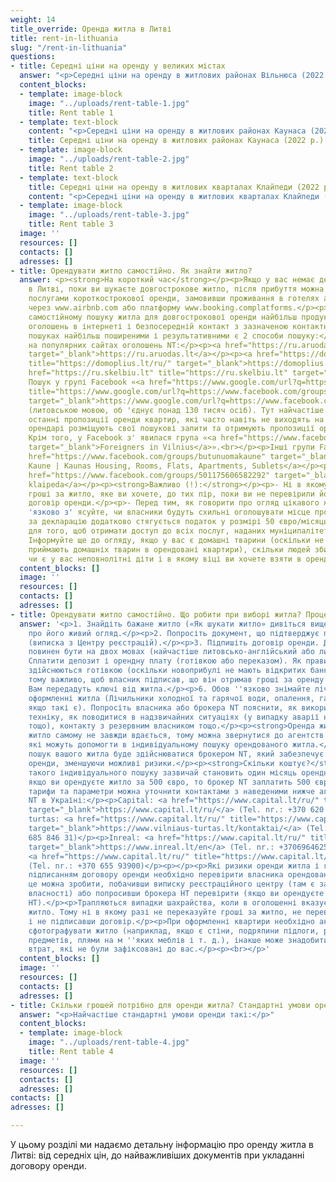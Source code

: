 ```yaml
---
weight: 14
title_override: Оренда житла в Литві
title: rent-in-lithuania
slug: "/rent-in-lithuania"
questions:
- title: Середні ціни на оренду у великих містах
  answer: "<p>Середні ціни на оренду в житлових районах Вільнюса (2022 р. до н.е.).</p>"
  content_blocks:
  - template: image-block
    image: "../uploads/rent-table-1.jpg"
    title: Rent table 1
  - template: text-block
    content: "<p>Середні ціни на оренду в житлових районах Каунаса (2022 р.).</p>"
    title: Середні ціни на оренду в житлових районах Каунаса (2022 р.).
  - template: image-block
    image: "../uploads/rent-table-2.jpg"
    title: Rent table 2
  - template: text-block
    title: Середні ціни на оренду в житлових кварталах Клайпеди (2022 р.).
    content: "<p>Середні ціни на оренду в житлових кварталах Клайпеди (2022 р.).</p>"
  - template: image-block
    image: "../uploads/rent-table-3.jpg"
    title: Rent table 3
  image: ''
  resources: []
  contacts: []
  adresses: []
- title: Орендувати житло самостійно. Як знайти житло?
  answer: <p><strong>На короткий час</strong></p><p>Якщо у вас немає де зупинитися
    в Литві, поки ви шукаєте довгострокове житло, після прибуття можна скористатися
    послугами короткострокової оренди, замовивши проживання в готелях або апартаментах
    через www.airbnb.com або платформу www.booking.complatforms.</p><p><strong>Надовго</strong></p><p>При
    самостійному пошуку житла для довгострокової оренди найбільш продуктивним є пошук
    оголошень в інтернеті і безпосередній контакт з зазначеною контактною особою.</p><p>У
    пошуках найбільш поширеними і результативними є 2 способи пошуку:</p><p>1) Пошук
    на популярних сайтах оголошень NT:</p><p><a href="https://ru.aruodas.lt" title="https://ru.aruodas.lt"
    target="_blank">https://ru.aruodas.lt</a></p><p><a href="https://domoplius.lt/ru/"
    title="https://domoplius.lt/ru/" target="_blank">https://domoplius.lt/ru/</a></p><p><a
    href="https://ru.skelbiu.lt" title="https://ru.skelbiu.lt" target="_blank">https://ru.skelbiu.lt</a></p><p>2)
    Пошук у групі Facebook «<a href="https://www.google.com/url?q=https://www.facebook.com/groups/474634139331294/&amp;sa=D&amp;source=docs&amp;ust=1648811400237652&amp;usg=AOvVaw0jIJdCHhfULUsXpFGLRdeD"
    title="https://www.google.com/url?q=https://www.facebook.com/groups/474634139331294/&amp;sa=D&amp;source=docs&amp;ust=1648811400237652&amp;usg=AOvVaw0jIJdCHhfULUsXpFGLRdeD"
    target="_blank">https://www.google.com/url?q=https://www.facebook.com/groups/474634139331294/&amp;sa=D&amp;source=docs&amp;ust=1648811400237652&amp;usg=AOvVaw0jIJdCHhfULUsXpFGLRdeD</a>»
    (литовською мовою, об 'єднує понад 130 тисяч осіб). Тут найчастіше розміщуються
    останні пропозиції оренди квартир, які часто навіть не виходять на публіку. Часто
    орендарі розміщують свої пошукові запити та отримують пропозиції оренди індивідуально.
    Крім того, у Facebook з' явилася група «<a href="https://www.facebook.com/groups/209733365824002/"
    target="_blank">Foreigners in Vilnius</a>».<br></p><p>Інші групи Facebook:</p><p><strong>Каунас:</strong></p><p><a
    href="https://www.facebook.com/groups/butunuomakaune" target="_blank">Butu nuoma
    Kaune | Kaunas Housing, Rooms, Flats, Apartments, Sublets</a></p><p><strong>Клайпеда:</strong></p><p><a
    href="https://www.facebook.com/groups/501175606582292" target="_blank">Butu nuoma
    klaipeda</a></p><p><strong>Важливо (!):</strong></p><p>- Ні в якому разі не переказуйте
    гроші за житло, яке ви хочете, до тих пір, поки ви не перевірили його і не підписали
    договір оренди.</p><p>- Перед тим, як говорити про огляд цікавого житла, обов
    'язково з' ясуйте, чи власники будуть схильні оголошувати місце проживання (Іноді
    за декларацію додатково стягується податок у розмірі 50 євро/місяць). Це важливо
    для того, щоб отримати доступ до всіх послуг, наданих муніципалітетом.</p><p>-
    Інформуйте ще до огляду, якщо у вас є домашні тварини (оскільки не всі власники
    приймають домашніх тварин в орендовані квартири), скільки людей збираються жити,
    чи є у вас неповнолітні діти і в якому віці ви хочете взяти в оренду.</p><p><br></p>
  content_blocks: []
  image: ''
  resources: []
  contacts: []
  adresses: []
- title: Орендувати житло самостійно. Що робити при виборі житла? Процес оренди.
  answer: '<p>1. Знайдіть бажане житло («Як шукати житло» дивіться вище) і домовтеся
    про його живий огляд.</p><p>2. Попросіть документ, що підтверджує право власності
    (виписка з Центру реєстрацій).</p><p>3. Підпишіть договір оренди. Договір оренди
    повинен бути на двох мовах (найчастіше литовсько-англійський або литовсько-російський).</p><p>4.
    Сплатити депозит і орендну плату (готівкою або переказом). Як правило, перші платежі
    здійснюються готівкою (оскільки новоприбулі не мають відкритих банківських рахунків),
    тому важливо, щоб власник підписав, що він отримав гроші за оренду квартири.</p><p>5.
    Вам передадуть ключі від житла.</p><p>6. Обов ''язково знімайте лічильники при
    оформленні житла (Лічильники холодної та гарячої води, опалення, газу та електроенергії,
    якщо такі є). Попросіть власника або брокера NT пояснити, як використовувати побутову
    техніку, як поводитися в надзвичайних ситуаціях (у випадку аварії на водних мережах
    тощо), контакту з резервним власником тощо.</p><p><strong>Оренда житла через посередників.</strong></p><p>Знайти
    житло самому не завжди вдається, тому можна звернутися до агентств нерухомості,
    які можуть допомогти в індивідуальному пошуку орендованого житла.</p><p>Тоді весь
    пошук вашого житла буде здійснюватися брокером NT, який забезпечує плавний процес
    оренди, зменшуючи можливі ризики.</p><p><strong>Скільки коштує?</strong></p><p>Вартість
    такого індивідуального пошуку зазвичай становить один місяць орендної плати (тобто
    якщо ви орендуєте житло за 500 євро, то брокер NT заплатить 500 євро). Точні пошукові
    тарифи та параметри можна уточнити контактами з наведеними нижче агентствами.<br></p><p>Агентство
    NT в Україні:</p><p>Capital: <a href="https://www.capital.lt/ru/" title="https://www.capital.lt/ru/"
    target="_blank">https://www.capital.lt/ru/</a> (Tel. nr.: +370 620 41907)</p><p>Vilniaus
    turtas: <a href="https://www.capital.lt/ru/" title="https://www.capital.lt/ru/"
    target="_blank">https://www.vilniaus-turtas.lt/kontaktai/</a> (Tel. nr.: + 370
    685 846 31)</p><p>Inreal: <a href="https://www.capital.lt/ru/" title="https://www.capital.lt/ru/"
    target="_blank">https://www.inreal.lt/en</a> (Tel. nr.: +37069646254)</p><p>Akorus:
    <a href="https://www.capital.lt/ru/" title="https://www.capital.lt/ru/" target="_blank">https://akorus.lt</a>
    (Tel. nr.: +370 655 93900)</p><p></p><p>Які ризики оренди житла і як не помилитися?</p><p>Перед
    підписанням договору оренди необхідно перевірити власника орендованого житла –
    це можна зробити, побачивши виписку реєстраційного центру (там є запис про право
    власності) або попросивши брокера НТ перевірити (якщо ви орендуєте через брокера
    НТ).</p><p>Трапляються випадки шахрайства, коли в оголошенні вказується неіснуюче
    житло. Тому ні в якому разі не переказуйте гроші за житло, не перевіривши його
    і не підписавши договір.</p><p>При оформленні квартири необхідно акуратно (!)
    сфотографувати житло (наприклад, якщо є стіни, подряпини підлоги, розбиті місця
    предметів, плями на м ''яких меблів і т. д.), інакше може знадобитися компенсація
    втрат, які не були зафіксовані до вас.</p><p><br></p>'
  content_blocks: []
  image: ''
  resources: []
  contacts: []
  adresses: []
- title: Скільки грошей потрібно для оренди житла? Стандартні умови оренди.
  answer: "<p>Найчастіше стандартні умови оренди такі:</p>"
  content_blocks:
  - template: image-block
    image: "../uploads/rent-table-4.jpg"
    title: Rent table 4
  image: ''
  resources: []
  contacts: []
  adresses: []
contacts: []
adresses: []

---
```

У цьому розділі ми надаємо детальну інформацію про оренду житла в Литві: від середніх цін, до найважливіших документів при укладанні договору оренди.